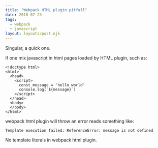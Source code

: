 ```yaml
---
title: "Webpack HTML plugin pitfall"
date: 2018-07-23
tags:
  - webpack
  - javascript
layout: layouts/post.njk
---
```

Singular, a quick one.

If one mix javascript in html pages loaded by HTML plugin, such as:

    <!doctype html>
    <html>
      <head>
        <script>
          const message = 'hello world'
          console.log(`${message}`)
        </script>
      </head>
      <body>
      </body>
    </html>
    

webpack html plugin will throw an error reads something like:

`Template execution failed: ReferenceError: message is not defined`

No template literals in webpack html plugin.
